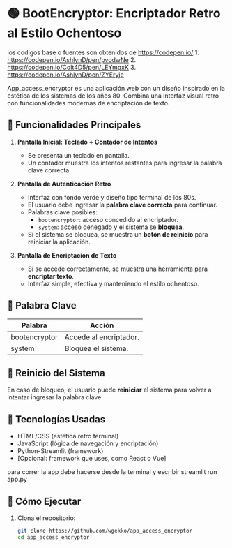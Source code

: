 # 🟢 BootEncryptor: Encriptador Retro al Estilo Ochentoso
los codigos base o fuentes son obtenidos de https://codepen.io/
1. 
https://codepen.io/AshlynD/pen/pvodwNe
2.
https://codepen.io/Colt4D5/pen/LEYmgxK
3.
https://codepen.io/AshlynD/pen/ZYEryje

App_access_encryptor es una aplicación web con un diseño inspirado en la estética de los sistemas de los años 80. Combina una interfaz visual retro con funcionalidades modernas de encriptación de texto.

## 🧰 Funcionalidades Principales

1. **Pantalla Inicial: Teclado + Contador de Intentos**
   - Se presenta un teclado en pantalla.
   - Un contador muestra los intentos restantes para ingresar la palabra clave correcta.

2. **Pantalla de Autenticación Retro**
   - Interfaz con fondo verde y diseño tipo terminal de los 80s.
   - El usuario debe ingresar la **palabra clave correcta** para continuar.
   - Palabras clave posibles:
     - `bootencryptor`: acceso concedido al encriptador.
     - `system`: acceso denegado y el sistema se **bloquea**.
   - Si el sistema se bloquea, se muestra un **botón de reinicio** para reiniciar la aplicación.

3. **Pantalla de Encriptación de Texto**
   - Si se accede correctamente, se muestra una herramienta para **encriptar texto**.
   - Interfaz simple, efectiva y manteniendo el estilo ochentoso.

## 🔐 Palabra Clave

| Palabra | Acción                                  |
|---------|-----------------------------------------|
| bootencryptor | Accede al encriptador.               |
| system     | Bloquea el sistema.                  |

## 🔁 Reinicio del Sistema

En caso de bloqueo, el usuario puede **reiniciar** el sistema para volver a intentar ingresar la palabra clave.

## 💾 Tecnologías Usadas

- HTML/CSS (estética retro terminal)
- JavaScript (lógica de navegación y encriptación)
- Python-Streamlit (framework)
- [Opcional: framework que uses, como React o Vue]

para correr la app debe hacerse desde la terminal  y escribir 
streamlit run app.py

## 🚀 Cómo Ejecutar

1. Clona el repositorio:
   ```bash
   git clone https://github.com/wgekko/app_access_encryptor
   cd app_access_encryptor
